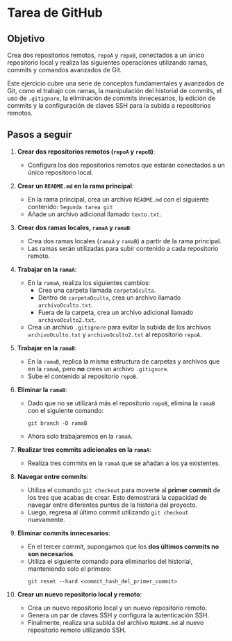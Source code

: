 # Tarea de GitHub

## Objetivo

Crea dos repositorios remotos, `repoA` y `repoB`, conectados a un único repositorio local y realiza las siguientes operaciones utilizando ramas, commits y comandos avanzados de Git.

Este ejercicio cubre una serie de conceptos fundamentales y avanzados de Git, como el trabajo con ramas, la manipulación del historial de commits, el uso de `.gitignore`, la eliminación de commits innecesarios, la edición de commits y la configuración de claves SSH para la subida a repositorios remotos.

## Pasos a seguir

1. **Crear dos repositorios remotos (`repoA` y `repoB`)**:

   - Configura los dos repositorios remotos que estarán conectados a un único repositorio local.

2. **Crear un `README.md` en la rama principal**:

   - En la rama principal, crea un archivo `README.md` con el siguiente contenido: `Segunda tarea git`
   - Añade un archivo adicional llamado `texto.txt`.

3. **Crear dos ramas locales, `ramaA` y `ramaB`**:

   - Crea dos ramas locales (`ramaA` y `ramaB`) a partir de la rama principal.
   - Las ramas serán utilizadas para subir contenido a cada repositorio remoto.

4. **Trabajar en la `ramaA`**:

   - En la `ramaA`, realiza los siguientes cambios:
     - Crea una carpeta llamada `carpetaOculta`.
     - Dentro de `carpetaOculta`, crea un archivo llamado `archivoOculto.txt`.
     - Fuera de la carpeta, crea un archivo adicional llamado `archivoOculto2.txt`.
   - Crea un archivo `.gitignore` para evitar la subida de los archivos `archivoOculto.txt` y `archivoOculto2.txt` al repositorio `repoA`.

5. **Trabajar en la `ramaB`**:

   - En la `ramaB`, replica la misma estructura de carpetas y archivos que en la `ramaA`, pero **no** crees un archivo `.gitignore`.
   - Sube el contenido al repositorio `repoB`.

6. **Eliminar la `ramaB`**:

   - Dado que no se utilizará más el repositorio `repoB`, elimina la `ramaB` con el siguiente comando:
     ```
     git branch -D ramaB
     ```
   - Ahora solo trabajaremos en la `ramaA`.

7. **Realizar tres commits adicionales en la `ramaA`**:

   - Realiza tres commits en la `ramaA` que se añadan a los ya existentes.

8. **Navegar entre commits**:

   - Utiliza el comando `git checkout` para moverte al **primer commit** de los tres que acabas de crear. Esto demostrará la capacidad de navegar entre diferentes puntos de la historia del proyecto.
   - Luego, regresa al último commit utilizando `git checkout` nuevamente.

9. **Eliminar commits innecesarios**:

   - En el tercer commit, supongamos que los **dos últimos commits no son necesarios**.
   - Utiliza el siguiente comando para eliminarlos del historial, manteniendo solo el primero:
     ```
     git reset --hard <commit_hash_del_primer_commit>
     ```

10. **Crear un nuevo repositorio local y remoto**:
    - Crea un nuevo repositorio local y un nuevo repositorio remoto.
    - Genera un par de claves SSH y configura la autenticación SSH.
    - Finalmente, realiza una subida del archivo `README.md` al nuevo repositorio remoto utilizando SSH.
